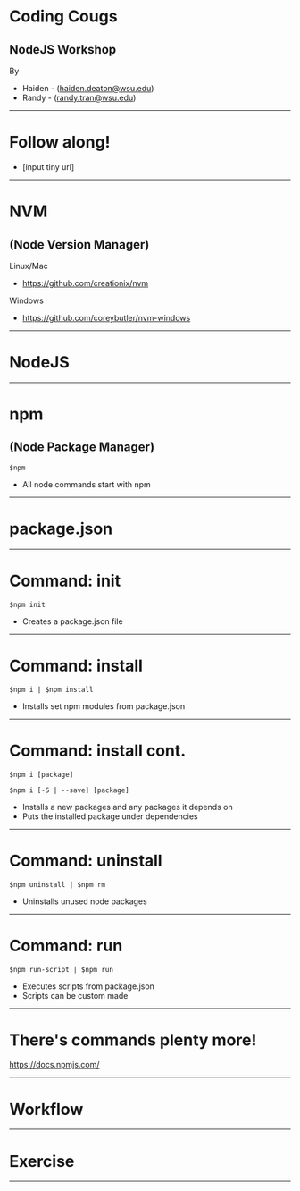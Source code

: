 # Coding Cougs
## NodeJS Workshop
By
* Haiden - (haiden.deaton@wsu.edu)
* Randy -   (randy.tran@wsu.edu)

---

# Follow along!

* [input tiny url]

---

# NVM

## (Node Version Manager)

Linux/Mac
* https://github.com/creationix/nvm

Windows
* https://github.com/coreybutler/nvm-windows

---

# NodeJS


---

# npm
## (Node Package Manager)
```
$npm
```

* All node commands start with npm

---

# package.json

---

# Command: init
```
$npm init
```
* Creates a package.json file

---

# Command: install
```
$npm i | $npm install
```
* Installs set npm modules from package.json

---
# Command: install cont.
```
$npm i [package]

$npm i [-S | --save] [package]
```
* Installs a new packages and any packages it depends on
* Puts the installed package under dependencies

---
# Command: uninstall
```
$npm uninstall | $npm rm
```
* Uninstalls unused node packages

---

# Command: run
```
$npm run-script | $npm run
```
* Executes scripts from package.json
* Scripts can be custom made

---
# There's commands plenty more!
https://docs.npmjs.com/

---
# Workflow
---

# Exercise

---